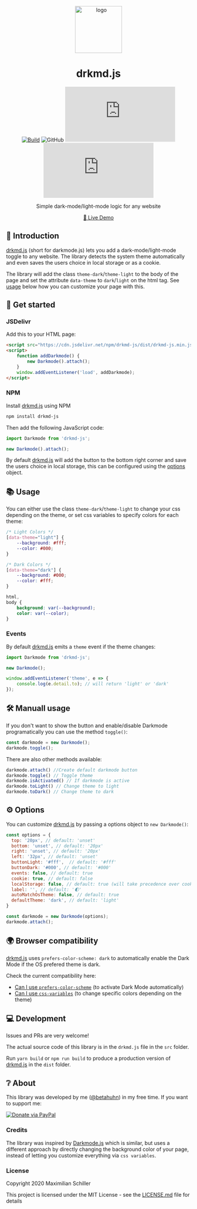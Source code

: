 <div align="center">

<img src="https://emojipedia-us.s3.dualstack.us-west-1.amazonaws.com/thumbs/240/twitter/259/first-quarter-moon_1f313.png" title="drkmd.js" alt="logo" width="128">

# drkmd.js

[![Build](https://github.com/BetaHuhn/drkmd.js/workflows/Build/badge.svg)](https://github.com/BetaHuhn/drkmd.js/actions?query=workflow%3ABuild) ![GitHub](https://img.shields.io/github/license/mashape/apistatus.svg) ![David](https://img.shields.io/david/betahuhn/drkmd.js) ![GitHub package.json version](https://img.shields.io/github/package-json/v/betahuhn/drkmd.js)

Simple dark-mode/light-mode logic for any website

[🔮 Live Demo](https://codepen.io/BetaHuhn/pen/oNxdBzK)
<br/>

</div>

## 👋 Introduction

[drkmd.js](https://github.com/BetaHuhn/drkmd.js) (short for darkmode.js) lets you add a dark-mode/light-mode toggle to any website. The library detects the system theme automatically and even saves the users choice in local storage or as a cookie.

The library will add the class `theme-dark`/`theme-light` to the body of the page and set the attribute `data-theme` to `dark`/`light` on the html tag. See [usage](https://github.com/BetaHuhn/drkmd.js#usage) below how you can customize your page with this.

## 🚀 Get started

### JSDelivr

Add this to your HTML page:

```html
<script src="https://cdn.jsdelivr.net/npm/drkmd-js/dist/drkmd-js.min.js"></script>
<script>
    function addDarkmode() {
        new Darkmode().attach();
    }
    window.addEventListener('load', addDarkmode);
</script>
```

### NPM

Install [drkmd.js](https://github.com/BetaHuhn/drkmd.js) using NPM

```sh
npm install drkmd-js
```

Then add the following JavaScript code:

```javascript
import Darkmode from 'drkmd-js';

new Darkmode().attach();
```

By default [drkmd.js](https://github.com/BetaHuhn/drkmd.js) will add the button to the bottom right corner and save the users choice in local storage, this can be configured using the [options](https://github.com/BetaHuhn/drkmd.js#options) object.

## 📚 Usage

You can either use the class `theme-dark`/`theme-light` to change your css depending on the theme, or set css variables to specify colors for each theme:

```css
/* Light Colors */
[data-theme="light"] {
    --background: #fff;
    --color: #000;
}

/* Dark Colors */
[data-theme="dark"] {
    --background: #000;
    --color: #fff;
}

html,
body {
    background: var(--background);
    color: var(--color);
}
```

### Events

By default [drkmd.js](https://github.com/BetaHuhn/drkmd.js) emits a `theme` event if the theme changes:

```js
import Darkmode from 'drkmd-js';

new Darkmode();

window.addEventListener('theme', e => {
    console.log(e.detail.to); // will return 'light' or 'dark'
});

```

## 🛠️ Manuall usage

If you don't want to show the button and enable/disable Darkmode programatically you can use the method `toggle()`:

```javascript
const darkmode = new Darkmode();
darkmode.toggle();
```

There are also other methods available:

```js
darkmode.attach() //Create default darkmode button
darkmode.toggle() // Toggle theme
darkmode.isActivated() // If darkmode is active
darkmode.toLight() // Change theme to light
darkmode.toDark() // Change theme to dark
```

## ⚙️ Options

You can customize [drkmd.js](https://github.com/BetaHuhn/drkmd.js) by passing a options object to `new Darkmode()`:

```js
const options = {
  top: '20px', // default: 'unset'
  bottom: 'unset', // default: '20px'
  right: 'unset', // default: '20px'
  left: '32px', // default: 'unset'
  buttonLight: '#fff',  // default: '#fff'
  buttonDark: '#000', // default: '#000'
  events: false, // default: true
  cookie: true, // default: false
  localStorage: false, // default: true (will take precedence over cookie)
  label: '', // default: '🌓'
  autoMatchOsTheme: false, // default: true
  defaultTheme: 'dark', // default: 'light'
}

const darkmode = new Darkmode(options);
darkmode.attach();
```

## 🌍 Browser compatibility

[drkmd.js](https://github.com/BetaHuhn/drkmd.js) uses `prefers-color-scheme: dark` to automatically enable the Dark Mode if the OS prefered theme is dark.

Check the current compatibility here:

- [Can I use `prefers-color-scheme`](https://caniuse.com/prefers-color-scheme) (to activate Dark Mode automatically)
- [Can I use `css-variables`](https://caniuse.com/css-variables) (to change specific colors depending on the theme)

## 💻 Development

Issues and PRs are very welcome!

The actual source code of this library is in the `drkmd.js` file in the `src` folder.

Run `yarn build` or `npm run build` to produce a production version of [drkmd.js](https://github.com/BetaHuhn/drkmd.js) in the `dist` folder.

## ❔ About

This library was developed by me ([@betahuhn](https://github.com/BetaHuhn)) in my free time. If you want to support me:

[![Donate via PayPal](https://img.shields.io/badge/paypal-donate-009cde.svg)](https://www.paypal.com/cgi-bin/webscr?cmd=_s-xclick&hosted_button_id=394RTSBEEEFEE)

### Credits

The library was inspired by [Darkmode.js](https://github.com/sandoche/Darkmode.js) which is similar, but uses a different approach by directly changing the background color of your page, instead of letting you customize everything via `css variables`.

### License

Copyright 2020 Maximilian Schiller

This project is licensed under the MIT License - see the [LICENSE.md](LICENSE.md) file for details
